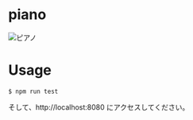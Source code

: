 # piano
![ピアノ](https://i.imgur.com/gMgqgKv.png)
# Usage
```
$ npm run test
```
そして、http://localhost:8080 にアクセスしてください。

